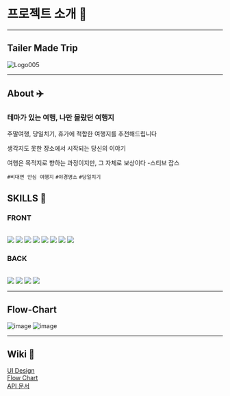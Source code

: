 # 프로젝트 소개 🧞

---

## Tailer Made Trip


![Logo005](https://user-images.githubusercontent.com/76897473/125727120-a35108ae-4f1b-4c6e-a114-8f9605d2797d.png)

---
## About ✈️

### 테마가 있는 여행, 나만 몰랐던 여행지

주말여행, 당일치기, 휴가에 적합한 여행지를 추천해드립니다

생각지도 못한 장소에서 시작되는 당신의 이야기 

여행은 목적지로 향하는 과정이지만,
 그 자체로 보상이다
-스티브 잡스 


```#비대면 안심 여행지```
```#야경명소```
```#당일치기```


## SKILLS &#128295;

### FRONT

</br><img src="https://img.shields.io/badge/html-E34F26?style=for-the-badge&logo=html5&logoColor=white">
<img src="https://img.shields.io/badge/JavaScript-F7DF1E?style=for-the-badge&logo=javascript&logoColor=black"/>
<img src="https://img.shields.io/badge/TypeScript-007ACC?style=for-the-badge&logo=typescript&logoColor=white"/>
<img src="https://img.shields.io/badge/React-20232A?style=for-the-badge&logo=react&logoColor=61DAFB"/>
<img src="https://img.shields.io/badge/React Hooks-20232A?style=for-the-badge&logo=react&logoColor=61DAFB">
<img src="https://img.shields.io/badge/Redux-593D88?style=for-the-badge&logo=redux&logoColor=white"/>
<img src="https://img.shields.io/badge/CSS-239120?&style=for-the-badge&logo=css3&logoColor=white"/>
<img src="https://img.shields.io/badge/styled--components-DB7093?style=for-the-badge&logo=styled-components&logoColor=white"/>


### BACK

</br><img src="https://img.shields.io/badge/Node.js-43853D?style=for-the-badge&logo=node.js&logoColor=white"/>
<img src="https://img.shields.io/badge/Express.js-000000?style=for-the-badge&logo=express&logoColor=white"/>
<img src="https://img.shields.io/badge/MongoDB-4EA94B?style=for-the-badge&logo=mongodb&logoColor=white"/>
<img src="https://img.shields.io/badge/AWS-232F3E?style=for-the-badge&logo=amazon-aws&logoColor=white"/>

---
## Flow-Chart

![image](https://user-images.githubusercontent.com/74464061/125727470-01ac591f-5207-4443-b1da-9a4d31a231ea.png)
![image](https://user-images.githubusercontent.com/74464061/125727484-20efff73-ff60-497c-bc5f-a19f90149921.png)

---

## Wiki &#128214;

[UI Design](https://github.com/codestates/TMT-client/wiki/Wireframe)\
[Flow Chart](https://github.com/codestates/TMT-client/wiki/Flow-Chart)\
[API 문서](https://yoolee741.gitbook.io/tmt-api/)


